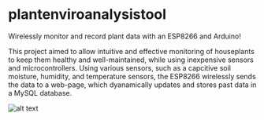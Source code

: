 # plantenviroanalysistool
Wirelessly monitor and record plant data with an ESP8266 and Arduino!

This project aimed to allow intuitive and effective monitoring of houseplants to keep them healthy and well-maintained, while using inexpensive sensors and microcontrollers. Using various sensors, such as a capcitive soil moisture, humidity, and temperature sensors, the ESP8266 wirelessly sends the data to a web-page, which dyanamically updates and stores past data in a MySQL database.

![alt text](https://cdn.discordapp.com/attachments/641072792946868284/1068705171787493486/image.png)
